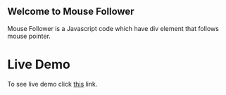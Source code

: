 ## Welcome to Mouse Follower

Mouse Follower is a Javascript code which have div element that follows mouse pointer.

# Live Demo

To see live demo click [this] link.

[this]: https://trionium.github.io/MouseFollower/
